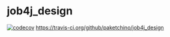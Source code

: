 # job4j_design
[![codecov](https://codecov.io/gh/paketchino/job4j_design/branch/master/graph/badge.svg)](https://codecov.io/gh/paketchino/job4j_design)
https://travis-ci.org/github/paketchino/job4j_design